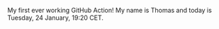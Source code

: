 My first ever working GitHub Action!
My name is Thomas and today is Tuesday, 24 January, 19:20 CET. 
